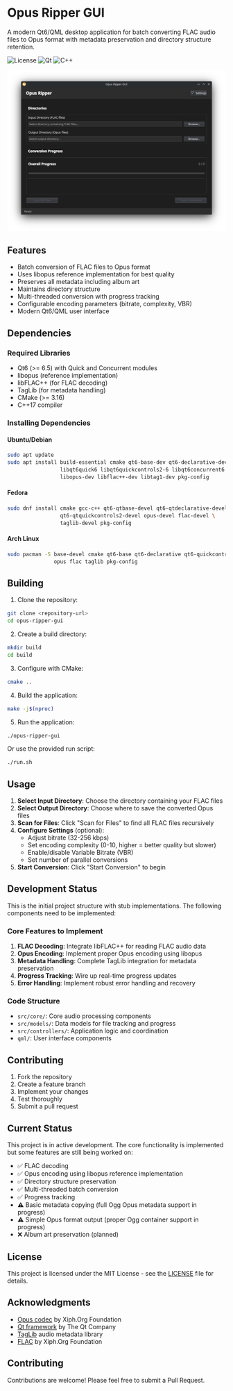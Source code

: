# Opus Ripper GUI

A modern Qt6/QML desktop application for batch converting FLAC audio files to Opus format with metadata preservation and directory structure retention.

![License](https://img.shields.io/badge/license-MIT-blue.svg)
![Qt](https://img.shields.io/badge/Qt-6.5+-green.svg)
![C++](https://img.shields.io/badge/C++-17-blue.svg)

![Opus Ripper GUI Screenshot](screenshots/main-window.png)

## Features

- Batch conversion of FLAC files to Opus format
- Uses libopus reference implementation for best quality
- Preserves all metadata including album art
- Maintains directory structure
- Multi-threaded conversion with progress tracking
- Configurable encoding parameters (bitrate, complexity, VBR)
- Modern Qt6/QML user interface

## Dependencies

### Required Libraries
- Qt6 (>= 6.5) with Quick and Concurrent modules
- libopus (reference implementation)
- libFLAC++ (for FLAC decoding)
- TagLib (for metadata handling)
- CMake (>= 3.16)
- C++17 compiler

### Installing Dependencies

#### Ubuntu/Debian
```bash
sudo apt update
sudo apt install build-essential cmake qt6-base-dev qt6-declarative-dev \
                 libqt6quick6 libqt6quickcontrols2-6 libqt6concurrent6 \
                 libopus-dev libflac++-dev libtag1-dev pkg-config
```

#### Fedora
```bash
sudo dnf install cmake gcc-c++ qt6-qtbase-devel qt6-qtdeclarative-devel \
                 qt6-qtquickcontrols2-devel opus-devel flac-devel \
                 taglib-devel pkg-config
```

#### Arch Linux
```bash
sudo pacman -S base-devel cmake qt6-base qt6-declarative qt6-quickcontrols2 \
               opus flac taglib pkg-config
```

## Building

1. Clone the repository:
```bash
git clone <repository-url>
cd opus-ripper-gui
```

2. Create a build directory:
```bash
mkdir build
cd build
```

3. Configure with CMake:
```bash
cmake ..
```

4. Build the application:
```bash
make -j$(nproc)
```

5. Run the application:
```bash
./opus-ripper-gui
```

Or use the provided run script:
```bash
./run.sh
```

## Usage

1. **Select Input Directory**: Choose the directory containing your FLAC files
2. **Select Output Directory**: Choose where to save the converted Opus files
3. **Scan for Files**: Click "Scan for Files" to find all FLAC files recursively
4. **Configure Settings** (optional): 
   - Adjust bitrate (32-256 kbps)
   - Set encoding complexity (0-10, higher = better quality but slower)
   - Enable/disable Variable Bitrate (VBR)
   - Set number of parallel conversions
5. **Start Conversion**: Click "Start Conversion" to begin

## Development Status

This is the initial project structure with stub implementations. The following components need to be implemented:

### Core Features to Implement
1. **FLAC Decoding**: Integrate libFLAC++ for reading FLAC audio data
2. **Opus Encoding**: Implement proper Opus encoding using libopus
3. **Metadata Handling**: Complete TagLib integration for metadata preservation
4. **Progress Tracking**: Wire up real-time progress updates
5. **Error Handling**: Implement robust error handling and recovery

### Code Structure
- `src/core/`: Core audio processing components
- `src/models/`: Data models for file tracking and progress
- `src/controllers/`: Application logic and coordination
- `qml/`: User interface components

## Contributing

1. Fork the repository
2. Create a feature branch
3. Implement your changes
4. Test thoroughly
5. Submit a pull request

## Current Status

This project is in active development. The core functionality is implemented but some features are still being worked on:

- ✅ FLAC decoding
- ✅ Opus encoding using libopus reference implementation  
- ✅ Directory structure preservation
- ✅ Multi-threaded batch conversion
- ✅ Progress tracking
- ⚠️  Basic metadata copying (full Ogg Opus metadata support in progress)
- ⚠️  Simple Opus format output (proper Ogg container support in progress)
- ❌ Album art preservation (planned)

## License

This project is licensed under the MIT License - see the [LICENSE](LICENSE) file for details.

## Acknowledgments

- [Opus codec](https://opus-codec.org/) by Xiph.Org Foundation
- [Qt framework](https://www.qt.io/) by The Qt Company
- [TagLib](https://taglib.org/) audio metadata library
- [FLAC](https://xiph.org/flac/) by Xiph.Org Foundation

## Contributing

Contributions are welcome! Please feel free to submit a Pull Request.